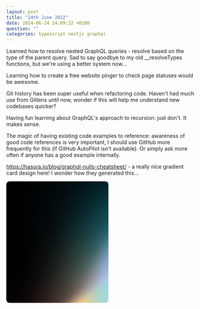 ```yaml
---
layout: post
title: "24th June 2022"
date: 2024-06-24 14:09:22 +0100
question: ""
categories: typescript nextjs graphql
---
```


Learned how to resolve nested GraphQL queries - resolve based on the type of the parent query. Sad to say goodbye to my old \_\_resolveTypes functions, but we're using a better system now...

Learning how to create a free website pinger to check page statuses would be awesome.

Git history has been super useful when refactoring code. Haven't had much use from Gitlens until now, wonder if this will help me understand new codebases quicker?

Having fun learning about GraphQL's approach to recursion: just don't. It makes sense.

The magic of having existing code examples to reference: awareness of good code references is very important, I should use GitHub more frequently for this (if GitHub AutoPilot isn't available). Or simply ask more often if anyone has a good example internally.

https://hasura.io/blog/graphql-nulls-cheatsheet/ - a really nice gradient card design here! I wonder how they generated this...

<svg xmlns="http://www.w3.org/2000/svg" width="272" height="324" fill="none" viewBox="0 0 272 324"><g clip-path="url(#prefix__a)"><rect width="272" height="324" fill="#000" rx="8"/><g filter="url(#prefix__b)"><path fill="url(#prefix__c)" d="M353.527 7.11c96.074 9.152 27.556 175.102-12.042 302.402C301.887 436.811 116.66 526.989 20.586 517.838c-46.979-4.475 181.569-125.356 162.743-168.441-19.673-45.024 10.791-25.088-32.987-58.092 72.478-.067 84.702-46.775 143.403-83.932 35.811-22.669 23.38-203.73 59.782-200.262Z"/></g><g filter="url(#prefix__d)"><path fill="url(#prefix__e)" d="M374.142 8.958c103.416 9.85 29.662 188.485-12.962 325.513-42.624 137.029-76.981 314.641-180.397 304.79-50.569-4.817 85.188-213.646 64.924-260.023C224.53 330.772 223.598 25.656 176.474-9.87c78.018-.072 70.129 274.394 133.317 234.396 38.548-24.401 25.166-219.3 64.351-215.568Z"/></g><g filter="url(#prefix__f)" style="mix-blend-mode:color-dodge"><path fill="url(#prefix__g)" d="M427.902-7.084c16.594 5.918 5.563 119.423 26.673 144.544-25.315 36.504-90.853 143.068-121.542 248.833-78.621 7.761-169.022-147.574-145.553-187.973 76.097-53.924 218.867-14.405 240.422-205.404Z"/></g><g filter="url(#prefix__h)" style="mix-blend-mode:screen"><path fill="url(#prefix__i)" d="M118.798 531.722c12.094 1.152 181.138-119.477 205.833-127.513-44.852-102.001-21.692-265.312-33.786-266.464-12.094-1.152-157.819 327.488-267.158 229.967 12.569 49.066 184.534 55.198 95.111 164.01Z"/></g><g filter="url(#prefix__j)"><path fill="url(#prefix__k)" d="M234.418 551.648c-42.17 22.812-91.648 36.316-136.192 16.364-13.427-6.481-26.844-18.423-30.761-35.144-5.735-24.306 8.606-50.056 22.596-67.649 44.841-53.861 106.237-83.933 165.664-110.078 49.358-20.857 100.451-37.121 152.049-51.004 4.94-1.321 9.605-3.774 13.729-7.219 4.124-3.446 7.625-7.816 10.303-12.861 2.678-5.045 4.481-10.665 5.304-16.538a53.052 53.052 0 0 0-.504-17.692c-1.237-6.195-3.569-12.021-6.842-17.1-3.274-5.08-7.416-9.298-12.16-12.383-4.743-3.084-9.981-4.966-15.374-5.522-5.393-.556-10.82.224-15.929 2.292-52.241 21.269-103.967 44.93-154.043 73.716C163.279 329.788 6.805 434.45 40.492 544.344c8.784 25.22 28.941 41.552 50.345 48.79 50.092 16.341 104.206-4.04 146.757-34.476.685-.554 1.173-1.385 1.369-2.335a4.629 4.629 0 0 0-.304-2.82c-.392-.866-1.041-1.533-1.824-1.875a2.925 2.925 0 0 0-2.417.02Z"/><g filter="url(#prefix__l)"><path fill="url(#prefix__m)" d="M234.418 551.648c-42.17 22.812-91.648 36.316-136.192 16.364-13.427-6.481-26.844-18.423-30.761-35.144-5.735-24.306 8.606-50.056 22.596-67.649 44.841-53.861 106.237-83.933 165.664-110.078 49.358-20.857 100.451-37.121 152.049-51.004 4.94-1.321 9.605-3.774 13.729-7.219 4.124-3.446 7.625-7.816 10.303-12.861 2.678-5.045 4.481-10.665 5.304-16.538a53.052 53.052 0 0 0-.504-17.692c-1.237-6.195-3.569-12.021-6.842-17.1-3.274-5.08-7.416-9.298-12.16-12.383-4.743-3.084-9.981-4.966-15.374-5.522-5.393-.556-10.82.224-15.929 2.292-52.241 21.269-103.967 44.93-154.043 73.716C163.279 329.788 6.805 434.45 40.492 544.344c8.784 25.22 28.941 41.552 50.345 48.79 50.092 16.341 104.206-4.04 146.757-34.476.685-.554 1.173-1.385 1.369-2.335a4.629 4.629 0 0 0-.304-2.82c-.392-.866-1.041-1.533-1.824-1.875a2.925 2.925 0 0 0-2.417.02Z"/></g><g filter="url(#prefix__n)"><path fill="url(#prefix__o)" d="M234.418 551.648c-42.17 22.812-91.648 36.316-136.192 16.364-13.427-6.481-26.844-18.423-30.761-35.144-5.735-24.306 8.606-50.056 22.596-67.649 44.841-53.861 106.237-83.933 165.664-110.078 49.358-20.857 100.451-37.121 152.049-51.004 4.94-1.321 9.605-3.774 13.729-7.219 4.124-3.446 7.625-7.816 10.303-12.861 2.678-5.045 4.481-10.665 5.304-16.538a53.052 53.052 0 0 0-.504-17.692c-1.237-6.195-3.569-12.021-6.842-17.1-3.274-5.08-7.416-9.298-12.16-12.383-4.743-3.084-9.981-4.966-15.374-5.522-5.393-.556-10.82.224-15.929 2.292-52.241 21.269-103.967 44.93-154.043 73.716C163.279 329.788 6.805 434.45 40.492 544.344c8.784 25.22 28.941 41.552 50.345 48.79 50.092 16.341 104.206-4.04 146.757-34.476.685-.554 1.173-1.385 1.369-2.335a4.629 4.629 0 0 0-.304-2.82c-.392-.866-1.041-1.533-1.824-1.875a2.925 2.925 0 0 0-2.417.02Z"/></g></g></g><defs><filter id="prefix__b" width="715.92" height="839.165" x="-149.667" y="-156.813" color-interpolation-filters="sRGB" filterUnits="userSpaceOnUse"><feFlood flood-opacity="0" result="BackgroundImageFix"/><feBlend in="SourceGraphic" in2="BackgroundImageFix" result="shape"/><feGaussianBlur result="effect1_foregroundBlur_6378_42746" stdDeviation="81.938"/></filter><filter id="prefix__d" width="585.06" height="977.273" x="5.542" y="-173.745" color-interpolation-filters="sRGB" filterUnits="userSpaceOnUse"><feFlood flood-opacity="0" result="BackgroundImageFix"/><feBlend in="SourceGraphic" in2="BackgroundImageFix" result="shape"/><feGaussianBlur result="effect1_foregroundBlur_6378_42746" stdDeviation="81.938"/></filter><filter id="prefix__f" width="340.449" height="463.233" x="148.914" y="-41.871" color-interpolation-filters="sRGB" filterUnits="userSpaceOnUse"><feFlood flood-opacity="0" result="BackgroundImageFix"/><feBlend in="SourceGraphic" in2="BackgroundImageFix" result="shape"/><feGaussianBlur result="effect1_foregroundBlur_6378_42746" stdDeviation="17.394"/></filter><filter id="prefix__h" width="370.519" height="463.563" x="-11.101" y="102.954" color-interpolation-filters="sRGB" filterUnits="userSpaceOnUse"><feFlood flood-opacity="0" result="BackgroundImageFix"/><feBlend in="SourceGraphic" in2="BackgroundImageFix" result="shape"/><feGaussianBlur result="effect1_foregroundBlur_6378_42746" stdDeviation="17.394"/></filter><filter id="prefix__j" width="444.37" height="426.826" x="14.527" y="193.373" color-interpolation-filters="sRGB" filterUnits="userSpaceOnUse"><feFlood flood-opacity="0" result="BackgroundImageFix"/><feBlend in="SourceGraphic" in2="BackgroundImageFix" result="shape"/><feGaussianBlur result="effect1_foregroundBlur_6378_42746" stdDeviation="10.637"/></filter><filter id="prefix__l" width="415.649" height="398.105" x="28.887" y="207.734" color-interpolation-filters="sRGB" filterUnits="userSpaceOnUse"><feFlood flood-opacity="0" result="BackgroundImageFix"/><feBlend in="SourceGraphic" in2="BackgroundImageFix" result="shape"/><feGaussianBlur result="effect1_foregroundBlur_6378_42746" stdDeviation="3.457"/></filter><filter id="prefix__n" width="453.336" height="435.792" x="10.044" y="188.89" color-interpolation-filters="sRGB" filterUnits="userSpaceOnUse"><feFlood flood-opacity="0" result="BackgroundImageFix"/><feBlend in="SourceGraphic" in2="BackgroundImageFix" result="shape"/><feGaussianBlur result="effect1_foregroundBlur_6378_42746" stdDeviation="12.879"/></filter><linearGradient id="prefix__c" x1="337.19" x2="182.755" y1="212.808" y2="413.316" gradientUnits="userSpaceOnUse"><stop stop-color="#1DB3D3"/><stop offset=".516" stop-color="#909DA6"/><stop offset="1" stop-color="#F47E7E"/></linearGradient><linearGradient id="prefix__e" x1="356.556" x2="190.318" y1="230.377" y2="446.21" gradientUnits="userSpaceOnUse"><stop stop-color="#1EB4D4"/><stop offset=".385" stop-color="#FFC267"/><stop offset="1" stop-color="#F47E7E"/></linearGradient><linearGradient id="prefix__g" x1="416.094" x2="306.235" y1="229.818" y2="161.976" gradientUnits="userSpaceOnUse"><stop stop-color="#F47E7E"/><stop offset="1" stop-color="#F47E7E" stop-opacity="0"/></linearGradient><linearGradient id="prefix__i" x1="237.774" x2="151.43" y1="400.67" y2="376.612" gradientUnits="userSpaceOnUse"><stop stop-color="#5175F4"/><stop offset="1" stop-color="#F47E7E" stop-opacity="0"/></linearGradient><linearGradient id="prefix__k" x1="292.101" x2="159.111" y1="332.402" y2="561.715" gradientUnits="userSpaceOnUse"><stop stop-color="#fff"/><stop offset=".342" stop-color="#1EB4D4"/><stop offset=".635" stop-color="#FFC267"/><stop offset="1" stop-color="#F47E7E" stop-opacity=".31"/></linearGradient><linearGradient id="prefix__m" x1="400.829" x2="112.795" y1="367.828" y2="428.615" gradientUnits="userSpaceOnUse"><stop stop-color="#fff"/><stop offset=".342" stop-color="#1EB4D4"/><stop offset=".635" stop-color="#FFC267"/><stop offset="1" stop-color="#F47E7E"/></linearGradient><linearGradient id="prefix__o" x1="400.829" x2="168.771" y1="367.828" y2="418.048" gradientUnits="userSpaceOnUse"><stop stop-color="#fff"/><stop offset="1" stop-color="#fff" stop-opacity="0"/></linearGradient><clipPath id="prefix__a"><rect width="272" height="324" fill="#fff" rx="8"/></clipPath></defs></svg>
